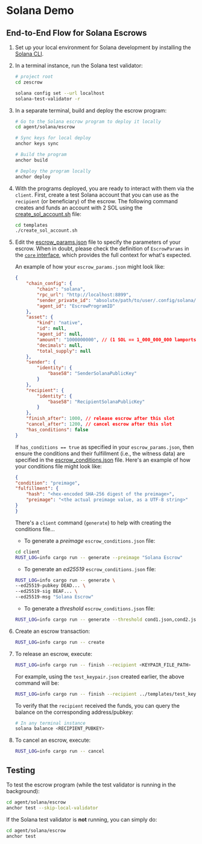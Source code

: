 # Solana Demo

## End-to-End Flow for Solana Escrows

1. Set up your local environment for Solana development by installing the [Solana CLI](https://solana.com/docs/intro/installation).

2. In a terminal instance, run the Solana test validator:

    ```sh
    # project root
    cd zescrow

    solana config set --url localhost
    solana-test-validator -r
    ```

3. In a separate terminal, build and deploy the escrow program:

    ```sh
    # Go to the Solana escrow program to deploy it locally
    cd agent/solana/escrow

    # Sync keys for local deploy
    anchor keys sync

    # Build the program
    anchor build

    # Deploy the program locally
    anchor deploy
    ```

4. With the programs deployed, you are ready to interact with them via the `client`. First, create a test Solana account that you can use as the `recipient` (or beneficiary) of the escrow. The following command creates and funds an account with 2 SOL using the [create_sol_account.sh](/templates/create_sol_account.sh) file:

    ```sh
    cd templates
    ./create_sol_account.sh
    ```

5. Edit the [escrow_params.json](/templates/escrow_params.json) file to specify the parameters of your escrow. When in doubt, please check the definition of `EscrowParams` in the [`core` interface](/core/src/interface.rs), which provides the full context for what's expected.

    An example of how your `escrow_params.json` might look like:

    ```json
    {
        "chain_config": {
            "chain": "solana",
            "rpc_url": "http://localhost:8899",
            "sender_private_id": "absolute/path/to/user/.config/solana/id.json",
            "agent_id": "EscrowProgramID"
        },
        "asset": {
            "kind": "native",
            "id": null,
            "agent_id": null,
            "amount": "1000000000", // (1 SOL == 1_000_000_000 lamports)
            "decimals": null,
            "total_supply": null
        },
        "sender": {
            "identity": {
                "base58": "SenderSolanaPublicKey"
            }
        },
        "recipient": {
            "identity": {
                "base58": "RecipientSolanaPublicKey"
            }
        },
        "finish_after": 1000, // release escrow after this slot
        "cancel_after": 1200, // cancel escrow after this slot
        "has_conditions": false
    }
    ```

    If `has_conditions == true` as specified in your `escrow_params.json`, then ensure the conditions and their fulfillment (i.e., the witness data) are specified in the [escrow_conditions.json](/templates/escrow_conditions.json) file. Here's an example of how your conditions file might look like:

    ```json
    {
    "condition": "preimage",
    "fulfillment": {
        "hash": "<hex-encoded SHA-256 digest of the preimage>",
        "preimage": "<the actual preimage value, as a UTF-8 string>"
    }
    }
    ```

    There's a `client` command (`generate`) to help with creating the conditions file...

    * To generate a _preimage_ `escrow_conditions.json` file:

    ```sh
    cd client
    RUST_LOG=info cargo run -- generate --preimage "Solana Escrow"
    ```

    * To generate an _ed25519_ `escrow_conditions.json` file:

    ```sh
    RUST_LOG=info cargo run -- generate \
    --ed25519-pubkey DEAD... \
    --ed25519-sig BEAF... \
    --ed25519-msg "Solana Escrow"
    ```

    * To generate a _threshold_ `escrow_conditions.json` file:

    ```sh
    RUST_LOG=info cargo run -- generate --threshold cond1.json,cond2.json,cond3.json --n 2
    ```

6. Create an escrow transaction:

    ```sh
    RUST_LOG=info cargo run -- create
    ```

7. To release an escrow, execute:

    ```sh
    RUST_LOG=info cargo run -- finish --recipient <KEYPAIR_FILE_PATH>
    ```

    For example, using the `test_keypair.json` created earlier, the above command will be:

    ```sh
    RUST_LOG=info cargo run -- finish --recipient ../templates/test_keypair.json
    ```

    To verify that the `recipient` received the funds, you can query the balance on the corresponding address/pubkey:

    ```sh
    # In any terminal instance
    solana balance <RECIPIENT_PUBKEY>
    ```

8. To cancel an escrow, execute:

    ```sh
    RUST_LOG=info cargo run -- cancel
    ```

## Testing

To test the escrow program (while the test validator is running in the background):

```sh
cd agent/solana/escrow
anchor test --skip-local-validator
```

If the Solana test validator is **not** running, you can simply do:

```sh
cd agent/solana/escrow
anchor test
```
